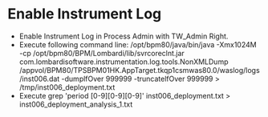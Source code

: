 # Enable Instrument Log
* Enable Instrument Log in Process Admin with TW_Admin Right.
* Execute following command line:
   /opt/bpm80/java/bin/java -Xmx1024M -cp /opt/bpm80/BPM/Lombardi/lib/svrcoreclnt.jar com.lombardisoftware.instrumentation.log.tools.NonXMLDump /appvol/BPM80/TPSBPM01HK.AppTarget.tkqp1csmwas80.0/waslog/logs/inst006.dat -dumplfOver 999999 -truncatelfOver 999999 > /tmp/inst006_deployment.txt
* Execute grep 'period [0-9][0-9][0-9]' inst006_deployment.txt > inst006_deployment_analysis_1.txt
